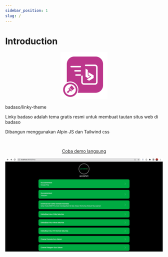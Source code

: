```yaml
---
sidebar_position: 1
slug: /
---
```


# Introduction

<p align="center">
  <a href="https://badaso-docs.uatech.co.id/">
    <img src="img/badaso-module-logo.png" width="150px" alt="Badaso logo" />  
  </a>
  <p>badaso/linky-theme</p>
</p>

<p align="left">Linky badaso adalah tema gratis resmi untuk membuat tautan situs web di badaso</p>
<p align="left">Dibangun menggunakan Alpin JS dan Tailwind css</p>
<br />

<p align="center">
  <p align="center"><a href="https://badaso-demo.uatech.co.id/linky" target="_blank">Coba demo langsung</a></p>
</p>

<p align="center">
  <a href="">
    <img src="/img/badaso-linky-theme-preview.png" alt="" />
  </a>
</p>

